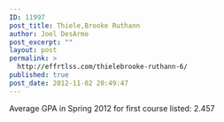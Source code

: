```yaml
---
ID: 11997
post_title: Thiele,Brooke Ruthann
author: Joel DesArmo
post_excerpt: ""
layout: post
permalink: >
  http://effrtlss.com/thielebrooke-ruthann-6/
published: true
post_date: 2012-11-02 20:49:47
---
```

<p>Average GPA in Spring 2012 for first course listed: 2.457</p>